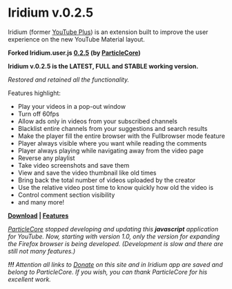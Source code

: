 # Iridium v.0.2.5

Iridium (former [YouTube Plus](https://github.com/ParticleCore/Particle)) is an extension built to improve the user experience on the new YouTube Material layout.

**Forked Iridium.user.js [0.2.5](https://github.com/ParticleCore/Iridium/releases/tag/0.2.5) (by [ParticleCore](https://github.com/ParticleCore))**

**Iridium v.0.2.5 is the LATEST, FULL and STABLE working version.**

*Restored and retained all the functionality.*

Features highlight:
- Play your videos in a pop-out window
- Turn off 60fps
- Allow ads only in videos from your subscribed channels
- Blacklist entire channels from your suggestions and search results
- Make the player fill the entire browser with the Fullbrowser mode feature
- Player always visible where you want while reading the comments
- Player always playing while navigating away from the video page
- Reverse any playlist
- Take video screenshots and save them
- View and save the video thumbnail like old times
- Bring back the total number of videos uploaded by the creator
- Use the relative video post time to know quickly how old the video is
- Control comment section visibility
- and many more!

**[Download](https://github.com/maxkorsov/iridium/wiki/Download) | [Features](https://github.com/maxkorsov/iridium/wiki/Features)**

*[ParticleCore](https://github.com/ParticleCore) stopped developing and updating this **javascript** application for YouTube. Now, starting with version 1.0, only the version for expanding the Firefox browser is being developed. (Development is slow and there are still not many features.)*

***!!!*** *Attention all links to [Donate](https://github.com/maxkorsov/iridium/wiki/Donate) on this site and in Iridium app are saved and belong to ParticleCore. If you wish, you can thank ParticleCore for his excellent work.*
